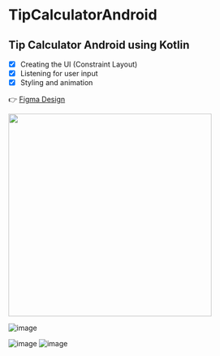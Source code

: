 # TipCalculatorAndroid

## Tip Calculator Android using Kotlin

- [x] Creating the UI (Constraint Layout)
- [x] Listening for user input
- [x] Styling and animation

:point_right: [Figma Design](https://www.figma.com/proto/ARPMAVZrOtfmDplRhjRnRA/First-Project?node-id=324%3A7&scaling=scale-down&page-id=0%3A1)

<img src="https://user-images.githubusercontent.com/59710234/212488879-9e1b16d9-5567-4f09-93aa-f02a28c83a79.png" height="400">
  
![image](https://user-images.githubusercontent.com/59710234/212499393-e13efa3d-38d0-4d3a-974d-a7db7c5d9ac3.png)

![image](https://user-images.githubusercontent.com/59710234/212499727-b7ec55eb-4ade-4a2f-8913-233af097f6ae.png)
![image](https://user-images.githubusercontent.com/59710234/212499846-667ce0b5-2f41-4d4b-8eff-cdc55e85bba7.png)



